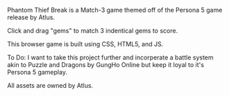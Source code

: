 Phantom Thief Break is a Match-3 game themed off of the Persona 5 game release by Atlus.

Click and drag "gems" to match 3 indentical gems to score.

This browser game is built using CSS, HTML5, and JS.

To Do: I want to take this project further and incorperate a battle system akin to Puzzle and Dragons by GungHo Online but keep it loyal to it's Persona 5 gameplay.

All assets are owned by Atlus.
